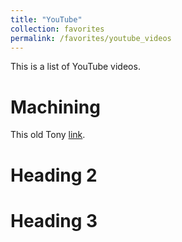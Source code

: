 ```yaml
---
title: "YouTube"
collection: favorites
permalink: /favorites/youtube_videos
---
```


This is a list of YouTube videos.

Machining
======
This old Tony [link](https://www.youtube.com/channel/UC5NO8MgTQKHAWXp6z8Xl7yQ "This Old Tony").

Heading 2
======

Heading 3
======